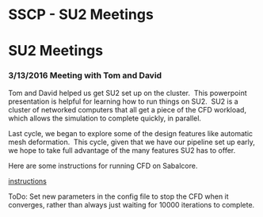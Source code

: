 # SSCP - SU2 Meetings

# SU2 Meetings

### 3/13/2016 Meeting with Tom and David

[](#h.i1f8ueevthhd)

Tom and David helped us get SU2 set up on the cluster.  This powerpoint presentation is helpful for learning how to run things on SU2.  SU2 is a cluster of networked computers that all get a piece of the CFD workload, which allows the simulation to complete quickly, in parallel.

Last cycle, we began to explore some of the design features like automatic mesh deformation.  This cycle, given that we have our pipeline set up early, we hope to take full advantage of the many features SU2 has to offer.

Here are some instructions for running CFD on Sabalcore.  

[ instructions](/stanford.edu/testduplicationsscp/home/sscp-2016-2017/aero-2016-2017/tutorials/how-to-run-a-mesh-through-su2)

ToDo: Set new parameters in the config file to stop the CFD when it converges, rather than always just waiting for 10000 iterations to complete.

